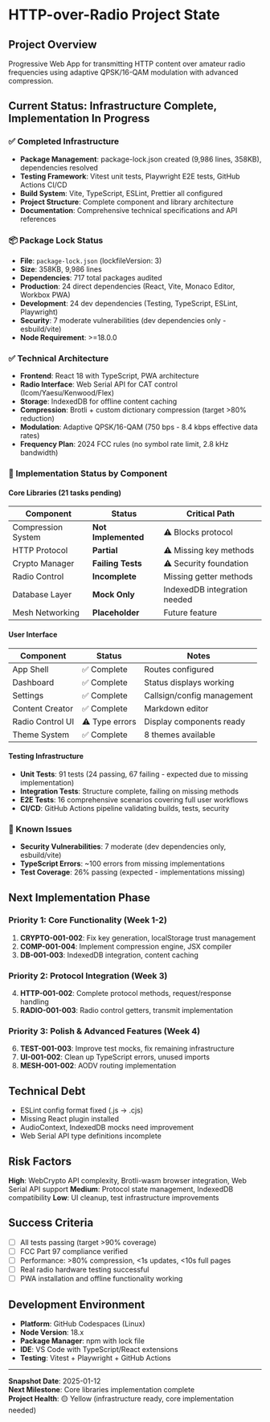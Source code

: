 # HTTP-over-Radio Project State

## Project Overview
Progressive Web App for transmitting HTTP content over amateur radio frequencies using adaptive QPSK/16-QAM modulation with advanced compression.

## Current Status: Infrastructure Complete, Implementation In Progress

### ✅ Completed Infrastructure
- **Package Management**: package-lock.json created (9,986 lines, 358KB), dependencies resolved
- **Testing Framework**: Vitest unit tests, Playwright E2E tests, GitHub Actions CI/CD
- **Build System**: Vite, TypeScript, ESLint, Prettier all configured
- **Project Structure**: Complete component and library architecture
- **Documentation**: Comprehensive technical specifications and API references

### 📦 Package Lock Status
- **File**: `package-lock.json` (lockfileVersion: 3)
- **Size**: 358KB, 9,986 lines
- **Dependencies**: 717 total packages audited
- **Production**: 24 direct dependencies (React, Vite, Monaco Editor, Workbox PWA)
- **Development**: 24 dev dependencies (Testing, TypeScript, ESLint, Playwright)
- **Security**: 7 moderate vulnerabilities (dev dependencies only - esbuild/vite)
- **Node Requirement**: >=18.0.0

### ✅ Technical Architecture
- **Frontend**: React 18 with TypeScript, PWA architecture
- **Radio Interface**: Web Serial API for CAT control (Icom/Yaesu/Kenwood/Flex)
- **Storage**: IndexedDB for offline content caching
- **Compression**: Brotli + custom dictionary compression (target >80% reduction)
- **Modulation**: Adaptive QPSK/16-QAM (750 bps - 8.4 kbps effective data rates)
- **Frequency Plan**: 2024 FCC rules (no symbol rate limit, 2.8 kHz bandwidth)

### 🔄 Implementation Status by Component

#### Core Libraries (21 tasks pending)
| Component | Status | Critical Path |
|-----------|--------|---------------|
| Compression System | **Not Implemented** | ⚠️ Blocks protocol |
| HTTP Protocol | **Partial** | ⚠️ Missing key methods |
| Crypto Manager | **Failing Tests** | ⚠️ Security foundation |
| Radio Control | **Incomplete** | Missing getter methods |
| Database Layer | **Mock Only** | IndexedDB integration needed |
| Mesh Networking | **Placeholder** | Future feature |

#### User Interface
| Component | Status | Notes |
|-----------|--------|-------|
| App Shell | ✅ Complete | Routes configured |
| Dashboard | ✅ Complete | Status displays working |
| Settings | ✅ Complete | Callsign/config management |
| Content Creator | ✅ Complete | Markdown editor |
| Radio Control UI | ⚠️ Type errors | Display components ready |
| Theme System | ✅ Complete | 8 themes available |

#### Testing Infrastructure
- **Unit Tests**: 91 tests (24 passing, 67 failing - expected due to missing implementation)
- **Integration Tests**: Structure complete, failing on missing methods
- **E2E Tests**: 16 comprehensive scenarios covering full user workflows
- **CI/CD**: GitHub Actions pipeline validating builds, tests, security

### 🚫 Known Issues
- **Security Vulnerabilities**: 7 moderate (dev dependencies only, esbuild/vite)
- **TypeScript Errors**: ~100 errors from missing implementations
- **Test Coverage**: 26% passing (expected - implementations missing)

## Next Implementation Phase

### Priority 1: Core Functionality (Week 1-2)
1. **CRYPTO-001-002**: Fix key generation, localStorage trust management
2. **COMP-001-004**: Implement compression engine, JSX compiler
3. **DB-001-003**: IndexedDB integration, content caching

### Priority 2: Protocol Integration (Week 3) 
4. **HTTP-001-002**: Complete protocol methods, request/response handling
5. **RADIO-001-003**: Radio control getters, transmit implementation

### Priority 3: Polish & Advanced Features (Week 4)
6. **TEST-001-003**: Improve test mocks, fix remaining infrastructure
7. **UI-001-002**: Clean up TypeScript errors, unused imports
8. **MESH-001-002**: AODV routing implementation

## Technical Debt
- ESLint config format fixed (.js → .cjs)
- Missing React plugin installed
- AudioContext, IndexedDB mocks need improvement
- Web Serial API type definitions incomplete

## Risk Factors
**High**: WebCrypto API complexity, Brotli-wasm browser integration, Web Serial API support
**Medium**: Protocol state management, IndexedDB compatibility
**Low**: UI cleanup, test infrastructure improvements

## Success Criteria
- [ ] All tests passing (target >90% coverage)
- [ ] FCC Part 97 compliance verified
- [ ] Performance: >80% compression, <1s updates, <10s full pages
- [ ] Real radio hardware testing successful
- [ ] PWA installation and offline functionality working

## Development Environment
- **Platform**: GitHub Codespaces (Linux)
- **Node Version**: 18.x
- **Package Manager**: npm with lock file
- **IDE**: VS Code with TypeScript/React extensions
- **Testing**: Vitest + Playwright + GitHub Actions

---
**Snapshot Date**: 2025-01-12  
**Next Milestone**: Core libraries implementation complete  
**Project Health**: 🟡 Yellow (infrastructure ready, core implementation needed)